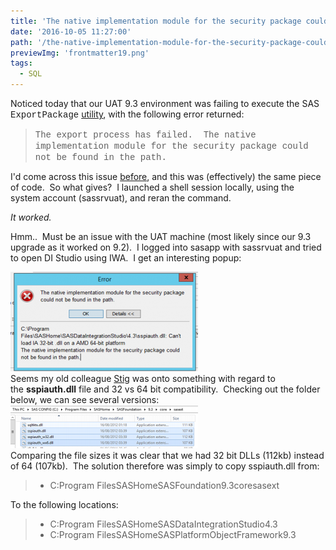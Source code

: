 ```yaml
---
title: 'The native implementation module for the security package could not be found in the path.'
date: '2016-10-05 11:27:00'
path: '/the-native-implementation-module-for-the-security-package-could-not-be-found-in-the-path/'
previewImg: 'frontmatter19.png'
tags:
  - SQL
---
```


Noticed today that our UAT 9.3 environment was failing to execute the SAS <span style="font-family: Courier New, Courier, monospace;">ExportPackage</span> <a href="http://support.sas.com/documentation/cdl/en/bisag/64088/HTML/default/viewer.htm#a003261084.htm" target="_blank" rel="noopener">utility</a>, with the following error returned:

<blockquote><span style="font-family: Courier New, Courier, monospace;">The export process has failed.  The native implementation module for the security package could not be found in the path.</span></blockquote>
I'd come across this issue <a href="http://stackoverflow.com/questions/29901224/using-iwa-with-sas-exportpackage-utility" target="_blank" rel="noopener">before</a>, and this was (effectively) the same piece of code.  So what gives?  I launched a shell session locally, using the system account (sassrvuat), and reran the command.

<i>It worked.</i>

Hmm..  Must be an issue with the UAT machine (most likely since our 9.3 upgrade as it worked on 9.2).  I logged into sasapp with sassrvuat and tried to open DI Studio using IWA.  I get an interesting popup:

<img class="size-medium wp-image-97 aligncenter" src="../images/Capture-300x159.png" alt="" width="300" height="159" />
<div style="clear: both; text-align: center;"></div>
Seems my old colleague <a href="https://no.linkedin.com/in/stig-eide-6364622" target="_blank" rel="noopener">Stig</a> was onto something with regard to the <b>sspiauth.dll</b> file and 32 vs 64 bit compatibility.  Checking out the folder below, we can see several versions:
<div style="clear: both; text-align: center;"></div>
<div><img class="size-medium wp-image-98 aligncenter" src="../images/Capture-1-300x69.png" alt="" width="300" height="69" /></div>
Comparing the file sizes it was clear that we had 32 bit DLLs (112kb) instead of 64 (107kb).  The solution therefore was simply to copy sspiauth.dll from:
<blockquote>
<ul>
 	<li>C:Program FilesSASHomeSASFoundation9.3coresasext</li>
</ul>
</blockquote>
To the following locations:
<blockquote>
<ul>
 	<li>C:Program FilesSASHomeSASDataIntegrationStudio4.3</li>
 	<li>C:Program FilesSASHomeSASPlatformObjectFramework9.3</li>
</ul>
</blockquote>
&nbsp;

&nbsp;
